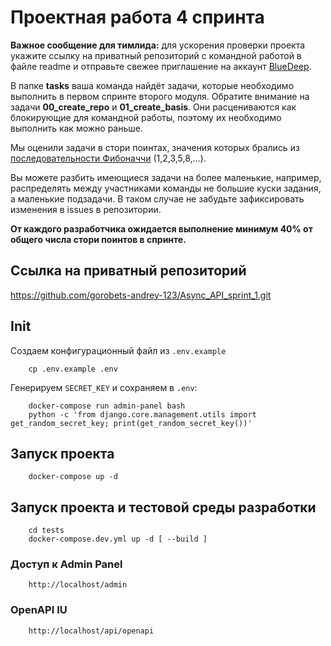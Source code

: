 # Проектная работа 4 спринта

**Важное сообщение для тимлида:** для ускорения проверки проекта укажите ссылку на приватный репозиторий с командной
работой в файле readme и отправьте свежее приглашение на аккаунт [BlueDeep](https://github.com/BigDeepBlue).

В папке **tasks** ваша команда найдёт задачи, которые необходимо выполнить в первом спринте второго модуля. Обратите
внимание на задачи **00_create_repo** и **01_create_basis**. Они расцениваются как блокирующие для командной работы,
поэтому их необходимо выполнить как можно раньше.

Мы оценили задачи в стори поинтах, значения которых брались
из [последовательности Фибоначчи](https://ru.wikipedia.org/wiki/Числа_Фибоначчи) (1,2,3,5,8,…).

Вы можете разбить имеющиеся задачи на более маленькие, например, распределять между участниками команды не большие куски
задания, а маленькие подзадачи. В таком случае не забудьте зафиксировать изменения в issues в репозитории.

**От каждого разработчика ожидается выполнение минимум 40% от общего числа стори поинтов в спринте.**

## Ссылка на приватный репозиторий

https://github.com/gorobets-andrey-123/Async_API_sprint_1.git

## Init

Создаем конфигурационный файл из `.env.example`

```
    cp .env.example .env
```

Генерируем `SECRET_KEY` и сохраняем в `.env`:

```
    docker-compose run admin-panel bash
    python -c 'from django.core.management.utils import get_random_secret_key; print(get_random_secret_key())'
```

## Запуск проекта

```
    docker-compose up -d
```

## Запуск проекта и тестовой среды разработки

```
    cd tests
    docker-compose.dev.yml up -d [ --build ]
```

### Доступ к Admin Panel

```
    http://localhost/admin
```

### OpenAPI IU

```
    http://localhost/api/openapi
```